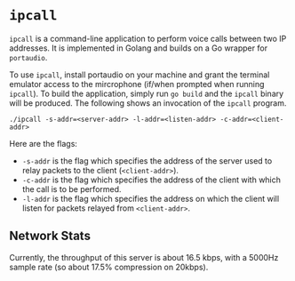 # `ipcall`

`ipcall` is a command-line application to perform voice calls between two IP
addresses. It is implemented in Golang and builds on a Go wrapper for
`portaudio`.

To use `ipcall`, install portaudio on your machine and grant the terminal
emulator access to the mircrophone (if/when prompted when running `ipcall`). To
build the application, simply run `go build` and the `ipcall` binary will be
produced. The following shows an invocation of the `ipcall` program.

```
./ipcall -s-addr=<server-addr> -l-addr=<listen-addr> -c-addr=<client-addr>
```

Here are the flags:

* `-s-addr` is the flag which specifies the address of the server used to relay
  packets to the client (`<client-addr>`).
* `-c-addr` is the flag which specifies the address of the client with which the
  call is to be performed.
* `-l-addr` is the flag which specifies the address on which the client will
  listen for packets relayed from `<client-addr>`.

## Network Stats

Currently, the throughput of this server is about 16.5 kbps, with a 5000Hz
sample rate (so about 17.5% compression on 20kbps).
